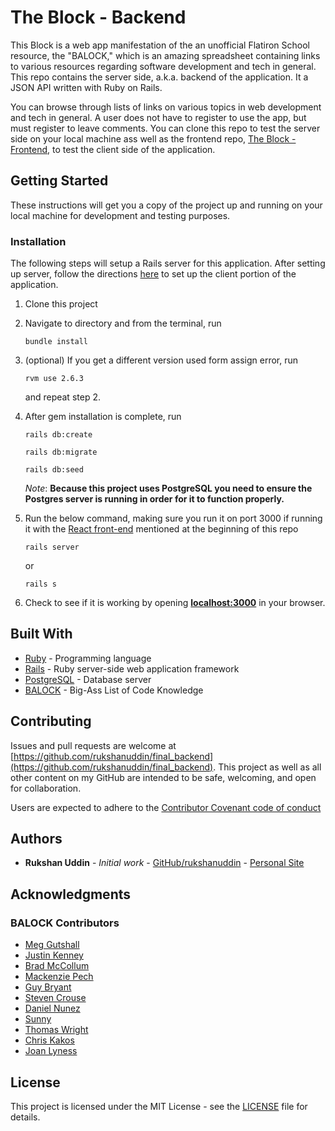 # The Block - Backend

This Block is a web app manifestation of the an unofficial Flatiron School resource, the "BALOCK," which is an amazing spreadsheet containing links to various resources regarding software development and tech in general. This repo contains the server side, a.k.a. backend of the application. It a JSON API written with Ruby on Rails.

You can browse through lists of links on various topics in web development and tech in general. A user does not have to register to use the app, but must register to leave comments. You can clone this repo to test the server side on your local machine ass well as the frontend repo, [The Block - Frontend](https://github.com/rukshanuddin/final_frontend), to test the client side of the application.

## Getting Started

These instructions will get you a copy of the project up and running on your local machine for development and testing purposes.

### Installation

The following steps will setup a Rails server for this application. After setting up server, follow the directions [here](https://github.com/rukshanuddin/final_frontend/blob/master/README.md#installation) to set up the client portion of the application.

1. Clone this project
2. Navigate to directory and from the terminal, run
   
    ```shell
    bundle install
    ```
3. (optional) If you get a different version used form assign error, run

    ```shell
    rvm use 2.6.3
    ```

    and repeat step 2.

4. After gem installation is complete, run

    ```shell
    rails db:create

    rails db:migrate

    rails db:seed
    ```

    $Note:$ **Because this project uses PostgreSQL you need to ensure the Postgres server is running in order for it to function properly.**

5. Run the below command, making sure you run it on port 3000 if running it with the [React front-end](https://github.com/rukshanuddin/final_frontend) mentioned at the beginning of this repo

    ```shell
    rails server
    ```

    or

    ```shell
    rails s
    ```

6. Check to see if it is working by opening **[localhost:3000](http://localhost:3000/)** in your browser.

## Built With

* [Ruby](https://www.ruby-lang.org/en/) - Programming language
* [Rails](https://rubyonrails.org/) - Ruby server-side web application framework
* [PostgreSQL](https://www.postgresql.org/) - Database server
* [BALOCK](http://bit.ly/flatiron-student-resources) - Big-Ass List of Code Knowledge

## Contributing

Issues and pull requests are welcome at [https://github.com/rukshanuddin/final_backend](https://github.com/rukshanuddin/final_backend). This project as well as all other content on my GitHub are intended to be safe, welcoming, and open for collaboration.

Users are expected to adhere to the [Contributor Covenant code of conduct](https://www.contributor-covenant.org/version/1/4/code-of-conduct)

## Authors

* **Rukshan Uddin** - *Initial work* - [GitHub/rukshanuddin](https://github.com/rukshanuddin) - [Personal Site](https://awesomeweb.design)

## Acknowledgments

### BALOCK Contributors

* [Meg Gutshall](https://github.com/meg-gutshall)
* [Justin Kenney](https://github.com/mrjak13)
* [Brad McCollum](https://github.com/btmcollum)
* [Mackenzie Pech](https://github.com/mackied0g)
* [Guy Bryant](https://github.com/guysbryant)
* [Steven Crouse](https://github.com/Sdcrouse)
* [Daniel Nunez](https://github.com/AlphaDaniel)
* [Sunny](https://github.com/aurangzaib-danial)
* [Thomas Wright](https://github.com/twwright)
* [Chris Kakos](https://github.com/ch2isk4kos)
* [Joan Lyness](https://github.com/joanrig)

## License

This project is licensed under the MIT License - see the [LICENSE](LICENSE) file for details.
